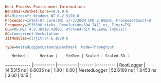 ```ini

Host Process Environment Information:
BenchmarkDotNet.Core=v0.9.9.0
OS=Microsoft Windows NT 6.2.9200.0
Processor=Intel(R) Core(TM) i7-3720QM CPU 2.60GHz, ProcessorCount=8
Frequency=2533306 ticks, Resolution=394.7411 ns, Timer=TSC
CLR=MS.NET 4.0.30319.42000, Arch=64-bit RELEASE [RyuJIT]
GC=Concurrent Workstation
JitModules=clrjit-v4.6.1080.0

Type=NestedLoggerLatencyBenchmark  Mode=Throughput  

```
       Method |     Median |    StdDev | Scaled | Scaled-SD |
------------- |----------- |---------- |------- |---------- |
   RootLogger | 14.5315 ns | 0.6035 ns |   1.00 |      0.00 |
 NestedLogger | 52.6109 ns | 1.0453 ns |   3.60 |      0.15 |
